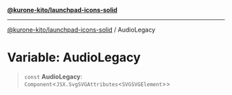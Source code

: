 [**@kurone-kito/launchpad-icons-solid**](../README.md)

***

[@kurone-kito/launchpad-icons-solid](../globals.md) / AudioLegacy

# Variable: AudioLegacy

> `const` **AudioLegacy**: `Component`\<`JSX.SvgSVGAttributes`\<`SVGSVGElement`\>\>
